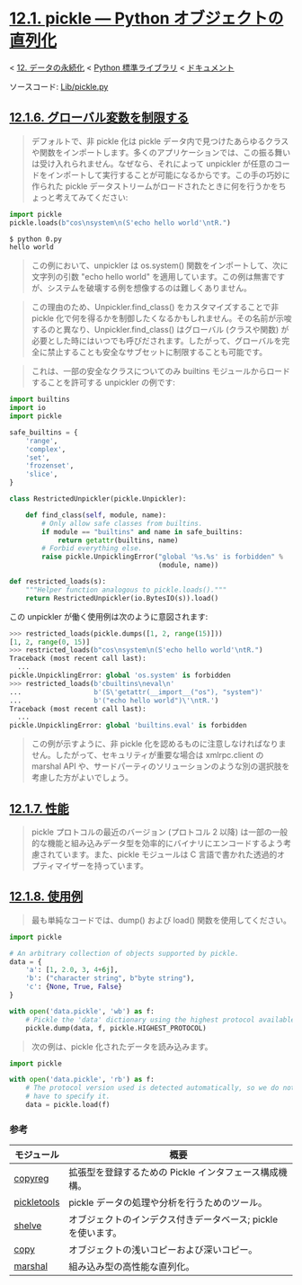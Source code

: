 # [12.1. pickle — Python オブジェクトの直列化](https://docs.python.jp/3/library/pickle.html)

< [12. データの永続化](https://docs.python.jp/3/library/persistence.html) < [Python 標準ライブラリ](https://docs.python.jp/3/library/index.html#the-python-standard-library) < [ドキュメント](https://docs.python.jp/3/index.html)

ソースコード: [Lib/pickle.py](https://github.com/python/cpython/tree/3.6/Lib/pickle.py)

## [12.1.6. グローバル変数を制限する](https://docs.python.jp/3/library/pickle.html#restricting-globals)

> デフォルトで、非 pickle 化は pickle データ内で見つけたあらゆるクラスや関数をインポートします。多くのアプリケーションでは、この振る舞いは受け入れられません。なぜなら、それによって unpickler が任意のコードをインポートして実行することが可能になるからです。この手の巧妙に作られた pickle データストリームがロードされたときに何を行うかをちょっと考えてみてください:

```python
import pickle
pickle.loads(b"cos\nsystem\n(S'echo hello world'\ntR.")
```
```sh
$ python 0.py 
hello world
```

> この例において、unpickler は os.system() 関数をインポートして、次に文字列の引数 "echo hello world" を適用しています。この例は無害ですが、システムを破壊する例を想像するのは難しくありません。

> この理由のため、Unpickler.find_class() をカスタマイズすることで非 pickle 化で何を得るかを制御したくなるかもしれません。その名前が示唆するのと異なり、Unpickler.find_class() はグローバル (クラスや関数) が必要とした時にはいつでも呼びだされます。したがって、グローバルを完全に禁止することも安全なサブセットに制限することも可能です。

> これは、一部の安全なクラスについてのみ builtins モジュールからロードすることを許可する unpickler の例です:

```python
import builtins
import io
import pickle

safe_builtins = {
    'range',
    'complex',
    'set',
    'frozenset',
    'slice',
}

class RestrictedUnpickler(pickle.Unpickler):

    def find_class(self, module, name):
        # Only allow safe classes from builtins.
        if module == "builtins" and name in safe_builtins:
            return getattr(builtins, name)
        # Forbid everything else.
        raise pickle.UnpicklingError("global '%s.%s' is forbidden" %
                                     (module, name))

def restricted_loads(s):
    """Helper function analogous to pickle.loads()."""
    return RestrictedUnpickler(io.BytesIO(s)).load()
```

この unpickler が働く使用例は次のように意図されます:


```python
>>> restricted_loads(pickle.dumps([1, 2, range(15)]))
[1, 2, range(0, 15)]
>>> restricted_loads(b"cos\nsystem\n(S'echo hello world'\ntR.")
Traceback (most recent call last):
  ...
pickle.UnpicklingError: global 'os.system' is forbidden
>>> restricted_loads(b'cbuiltins\neval\n'
...                  b'(S\'getattr(__import__("os"), "system")'
...                  b'("echo hello world")\'\ntR.')
Traceback (most recent call last):
  ...
pickle.UnpicklingError: global 'builtins.eval' is forbidden
```

> この例が示すように、非 pickle 化を認めるものに注意しなければなりません。したがって、セキュリティが重要な場合は xmlrpc.client の marshal API や、サードパーティのソリューションのような別の選択肢を考慮した方がよいでしょう。

## [12.1.7. 性能](https://docs.python.jp/3/library/pickle.html#performance)

> pickle プロトコルの最近のバージョン (プロトコル 2 以降) は一部の一般的な機能と組み込みデータ型を効率的にバイナリにエンコードするよう考慮されています。また、pickle モジュールは C 言語で書かれた透過的オプティマイザーを持っています。

## [12.1.8. 使用例](https://docs.python.jp/3/library/pickle.html#examples)

> 最も単純なコードでは、dump() および load() 関数を使用してください。

```python
import pickle

# An arbitrary collection of objects supported by pickle.
data = {
    'a': [1, 2.0, 3, 4+6j],
    'b': ("character string", b"byte string"),
    'c': {None, True, False}
}

with open('data.pickle', 'wb') as f:
    # Pickle the 'data' dictionary using the highest protocol available.
    pickle.dump(data, f, pickle.HIGHEST_PROTOCOL)
```

> 次の例は、pickle 化されたデータを読み込みます。

```python
import pickle

with open('data.pickle', 'rb') as f:
    # The protocol version used is detected automatically, so we do not
    # have to specify it.
    data = pickle.load(f)
```

### 参考

モジュール|概要
----------|----
[copyreg](https://docs.python.jp/3/library/copyreg.html#module-copyreg)|拡張型を登録するための Pickle インタフェース構成機構。
[pickletools](https://docs.python.jp/3/library/pickletools.html#module-pickletools)|pickle データの処理や分析を行うためのツール。
[shelve](https://docs.python.jp/3/library/shelve.html#module-shelve)|オブジェクトのインデクス付きデータベース; pickle を使います。
[copy](https://docs.python.jp/3/library/copy.html#module-copy)|オブジェクトの浅いコピーおよび深いコピー。
[marshal](https://docs.python.jp/3/library/marshal.html#module-marshal)|組み込み型の高性能な直列化。

